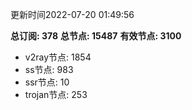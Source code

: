 更新时间2022-07-20 01:49:56

**总订阅: 378**
**总节点: 15487**
**有效节点: 3100**
- v2ray节点: 1854
- ss节点: 983
- ssr节点: 10
- trojan节点: 253
